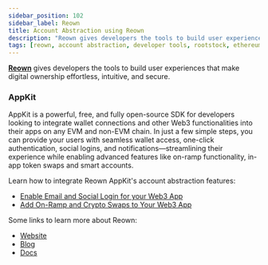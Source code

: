 ```yaml
---
sidebar_position: 102
sidebar_label: Reown
title: Account Abstraction using Reown
description: "Reown gives developers the tools to build user experiences that make digital ownership effortless, intuitive, and secure." 
tags: [reown, account abstraction, developer tools, rootstock, ethereum, dApps, wallets, solana, wallet connections, wallet infrastructure]
---
```



**[Reown](https://reown.com/?utm_source=rootstock&utm_medium=docs&utm_campaign=backlinks)** gives developers the tools to build user experiences that make digital ownership effortless, intuitive, and secure.

### AppKit

AppKit is a powerful, free, and fully open-source SDK for developers looking to integrate wallet connections and other Web3 functionalities into their apps on any EVM and non-EVM chain. In just a few simple steps, you can provide your users with seamless wallet access, one-click authentication, social logins, and notifications—streamlining their experience while enabling advanced features like on-ramp functionality, in-app token swaps and smart accounts.

Learn how to integrate Reown AppKit's account abstraction features: 
- [Enable Email and Social Login for your Web3 App](https://reown.com/blog/how-to-enable-email-and-social-login/?utm_source=rootstock&utm_medium=docs&utm_campaign=backlinks)
- [Add On-Ramp and Crypto Swaps to Your Web3 App](https://reown.com/blog/how-to-add-on-ramp-and-crypto-swaps-to-your-web3-app/?utm_source=rootstock&utm_medium=docs&utm_campaign=backlinks)

Some links to learn more about Reown:
- [Website](https://reown.com/?utm_source=rootstock&utm_medium=docs&utm_campaign=backlinks)
- [Blog](https://reown.com/blog?utm_source=rootstock&utm_medium=docs&utm_campaign=backlinks)
- [Docs](https://docs.reown.com/?utm_source=rootstock&utm_medium=docs&utm_campaign=backlinks)
